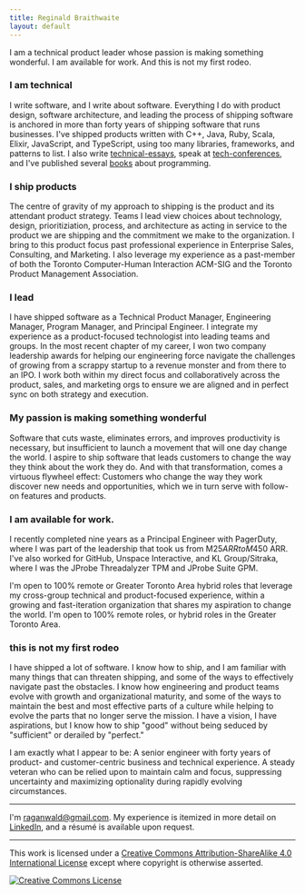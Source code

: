 ```yaml
---
title: Reginald Braithwaite
layout: default
---
```


I am a technical product leader whose passion is making something wonderful. I am available for work. And this is not my first rodeo.

### I am technical

I write software, and I write about software. Everything I do with product design, software architecture, and leading the process of shipping software is anchored in more than forty years of shipping software that runs businesses. I've shipped products written with C++, Java, Ruby, Scala, Elixir, JavaScript, and TypeScript, using too many libraries, frameworks, and patterns to list. I also write [technical-essays], speak at [tech-conferences], and I've published several [books] about programming.

### I ship products

The centre of gravity of my approach to shipping is the product and its attendant product strategy. Teams I lead view choices about technology, design, prioritiziation, process, and architecture as acting in service to the product we are shipping and the commitment we make to the organization. I bring to this product focus past professional experience in Enterprise Sales, Consulting, and Marketing. I also leverage my experience as a past-member of both the Toronto Computer-Human Interaction ACM-SIG and the Toronto Product Management Association.

### I lead

 I have shipped software as a Technical Product Manager, Engineering Manager, Program Manager, and Principal Engineer. I integrate my experience as a product-focused technologist into leading teams and groups. In the most recent chapter of my career, I won two company leadership awards for helping our engineering force navigate the challenges of growing from a scrappy startup to a revenue monster and from there to an IPO. I work both within my direct focus and collaboratively across the product, sales, and marketing orgs to ensure we are aligned and in perfect sync on both strategy and execution. 

### My passion is making something wonderful

Software that cuts waste, eliminates errors, and improves productivity is necessary, but insufficient to launch a movement that will one day change the world. I aspire to ship software that leads customers to change the way they think about the work they do. And with that transformation, comes a virtuous flywheel effect: Customers who change the way they work discover new needs and opportunities, which we in turn serve with follow-on features and products.

### I am available for work.

I recently completed nine years as a Principal Engineer with PagerDuty, where I was part of the leadership that took us from M$25 ARR to M$450 ARR. I've also worked for GitHub, Unspace Interactive, and KL Group/Sitraka, where I was the JProbe Threadalyzer TPM and JProbe Suite GPM.

I'm open to 100% remote or Greater Toronto Area hybrid roles that leverage my cross-group technical and product-focused experience, within a growing and fast-iteration organization that shares my aspiration to change the world. I'm open to 100% remote roles, or hybrid roles in the Greater Toronto Area.

### this is not my first rodeo

I have shipped a lot of software. I know how to ship, and I am familiar with many things that can threaten shipping, and some of the ways to effectively navigate past the obstacles. I know how engineering and product teams evolve with growth and organizational maturity, and some of the ways to maintain the best and most effective parts of a culture while helping to evolve the parts that no longer serve the mission. I have a vision, I have aspirations, but I know how to ship "good" without being seduced by "sufficient" or derailed by "perfect."

I am exactly what I appear to be: A senior engineer with forty years of product- and customer-centric business and technical experience. A steady veteran who can be relied upon to maintain calm and focus, suppressing uncertainty and maximizing optionality during rapidly evolving circumstances.

---

I'm [raganwald@gmail.com](mailto:raganwald@gmail.com). My experience is itemized in more detail on [LinkedIn], and a résumé is available upon request.

[LinkedIn]: https://www.linkedin.com/in/raganwald/

[technical-essays]: /creative-works.html
[tech-conferences]: /creative-works.html
[books]: /creative-works.html

---

This work is licensed under a <a rel="license" href="http://creativecommons.org/licenses/by-sa/4.0/">Creative Commons Attribution-ShareAlike 4.0 International License</a> except where copyright is otherwise asserted.

<a rel="license" href="http://creativecommons.org/licenses/by-sa/4.0/"><img alt="Creative Commons License" style="border-width:0" src="http://i.creativecommons.org/l/by-sa/4.0/80x15.png" /></a>
